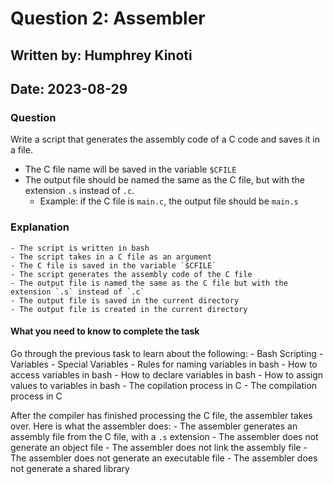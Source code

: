 # Question 2: Assembler
## Written by: Humphrey Kinoti
## Date: 2023-08-29

### Question
Write a script that generates the assembly code of a C code and saves it in a file.
  - The C file name will be saved in the variable `$CFILE`
  - The output file should be named the same as the C file, but with the extension `.s` instead of `.c`.
    - Example: if the C file is `main.c`, the output file should be `main.s`

### Explanation
    - The script is written in bash
    - The script takes in a C file as an argument
    - The C file is saved in the variable `$CFILE`
    - The script generates the assembly code of the C file
    - The output file is named the same as the C file but with the extension `.s` instead of `.c`
    - The output file is saved in the current directory
    - The output file is created in the current directory

#### What you need to know to complete the task
Go through the previous task to learn about the following:
    - Bash Scripting
    - Variables
    - Special Variables
    - Rules for naming variables in bash
    - How to access variables in bash
    - How to declare variables in bash
    - How to assign values to variables in bash
    - The copilation process in C
    - The compilation process in C

After the compiler has finished processing the C file, the assembler takes over. Here is what the assembler does:
    - The assembler generates an assembly file from the C file, with a `.s` extension
    - The assembler does not generate an object file
    - The assembler does not link the assembly file
    - The assembler does not generate an executable file
    - The assembler does not generate a shared library
